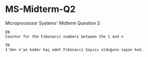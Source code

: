 # MS-Midterm-Q2
Microprocessor Systems' Midterm Question 2:
    
    
    EN
    Counter for the Fibonacci numbers between the 1 and n 
    
    TR
    1'den n'ye kadar kaç adet Fibonacci Sayısı olduğunu sayan kod.  
    
